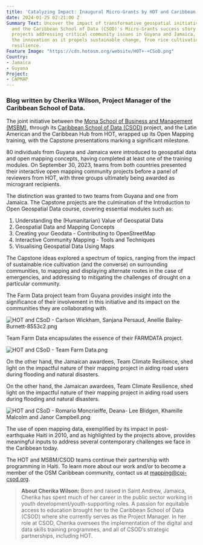 ```yaml
---
title: 'Catalyzing Impact: Inaugural Micro-Grants by HOT and Caribbean School of Data'
date: 2024-01-25 02:21:00 Z
Summary Text: Uncover the impact of transformative geospatial initiatives with HOT
  and the Caribbean School of Data (CSOD)'s Micro-Grants success story. Explore diverse
  projects addressing critical community issues in Guyana and Jamaica, and celebrate
  the innovation as it propels sustainable change, from rice cultivation to climate
  resilience.
Feature Image: "https://cdn.hotosm.org/website/HOT+-+CSoD.png"
Country:
- Jamaica
- Guyana
Project:
- CAPMAP
---
```


### Blog written by Cherika Wilson, Project Manager of the Caribbean School of Data.

The joint initiative between the [Mona School of Business and Management (MSBM)](https://www.mona.uwi.edu/msbm/), through its [Caribbean School of Data (CSOD)](https://coi-csod.org/) project, and the Latin American and the Caribbean Hub from HOT, wrapped up its Open Mapping training, with the Capstone presentations marking a significant milestone.

80 individuals from Guyana and Jamaica were introduced to geospatial data and open mapping concepts, having completed at least one of the training modules. On September 30, 2023, teams from both countries presented their interactive open mapping community projects before a panel of reviewers from HOT, with three groups ultimately being awarded as microgrant recipients.

The distinction was granted to two teams from Guyana and one from Jamaica. The Capstone projects are the culmination of the Introduction to Open Geospatial Data course, covering essential modules such as:
1. Understanding the (Humanitarian) Value of Geospatial Data
2. Geospatial Data and Mapping Concepts
3. Creating your Geodata - Contributing to OpenStreetMap
4. Interactive Community Mapping - Tools and Techniques
5. Visualising Geospatial Data Using Maps

The Capstone ideas explored a spectrum of topics, ranging from the impact of sustainable rice cultivation (and the converse) on surrounding communities, to mapping and displaying alternate routes in the case of emergencies, and addressing  to mitigating the challenges of drought on a particular community.

The Farm Data project team from Guyana provides insight into the significance of their involvement in this initiative and its impact on the communities they are collaborating with.



![HOT and CSoD - Carlson Wickham, Sanjana Persaud, Anellie Bailey-Burnett-8553c2.png](https://cdn.hotosm.org/website/HOT+and+CSoD+-+Carlson+Wickham,+Sanjana+Persaud,+Anellie+Bailey-Burnett-8553c2.png)



Team Farm Data encapsulates the essence of their FARMDATA project.



![HOT and CSoD - Team Farm Data.png](https://cdn.hotosm.org/website/HOT+and+CSoD+-+Team+Farm+Data.png)



On the other hand, the Jamaican awardees, Team Climate Resilience, shed light on the impactful nature of their mapping project in aiding road users during flooding and natural disasters.

On the other hand, the Jamaican awardees, Team Climate Resilience, shed light on the impactful nature of their mapping project in aiding road users during flooding and natural disasters.



![HOT and CSoD - Romario Moncrieiffe, Deana- Lee Blidgen, Khamille Malcolm and Janor Campbell.png](https://cdn.hotosm.org/website/HOT+and+CSoD+-+Romario+Moncrieiffe,+Deana-+Lee+Blidgen,+Khamille+Malcolm+and+Janor+Campbell.png)



The use of open mapping data, exemplified by its impact in post-earthquake Haiti in 2010, and as highlighted by the projects above, provides meaningful inputs to address several contemporary challenges we face in the Caribbean today.

The HOT and MSBM/CSOD teams continue their partnership with programming in Haiti. To learn more about our work and/or to become a member of the OSM Caribbean community, contact us at [mapping@coi-csod.org](mapping@coi-csod.org).



> **About Cherika Wilson:**
> Born and raised in Saint Andrew, Jamaica, Cherika has spent much of her career in the public sector working in youth development/youth-supporting roles. A passion for equitable access to education brought her to the Caribbean School of Data (CSOD) where she currently serves as the Project Manager. In her role at CSOD, Cherika oversees the implementation of the digital and data skills training programmes, and all of CSOD’s strategic partnerships, including HOT.